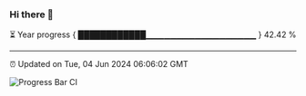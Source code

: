 ### Hi there 👋

⏳ Year progress { ████████████▁▁▁▁▁▁▁▁▁▁▁▁▁▁▁▁▁▁ } 42.42 %

---

⏰ Updated on Tue, 04 Jun 2024 06:06:02 GMT

![Progress Bar CI](https://github.com/liununu/liununu/workflows/Progress%20Bar%20CI/badge.svg)
